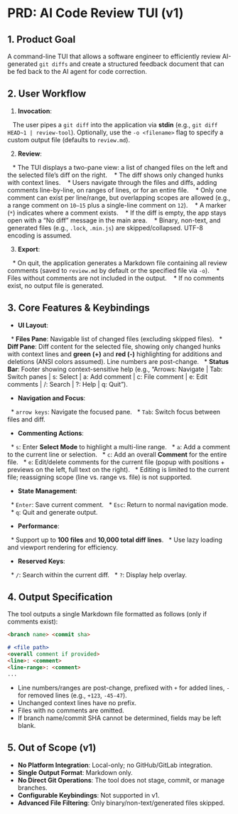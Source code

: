 # PRD: AI Code Review TUI (v1)

## 1. Product Goal

A command-line TUI that allows a software engineer to efficiently review AI-generated `git diffs` and create a structured feedback document that can be fed back to the AI agent for code correction.

## 2. User Workflow

1. **Invocation**:

   The user pipes a `git diff` into the application via **stdin** (e.g., `git diff HEAD~1 | review-tool`). Optionally, use the `-o <filename>` flag to specify a custom output file (defaults to `review.md`).

2. **Review**:

   * The TUI displays a two-pane view: a list of changed files on the left and the selected file’s diff on the right.
   * The diff shows only changed hunks with context lines.
   * Users navigate through the files and diffs, adding comments line-by-line, on ranges of lines, or for an entire file.
   * Only one comment can exist per line/range, but overlapping scopes are allowed (e.g., a range comment on `10–15` plus a single-line comment on `12`).
   * A marker (`*`) indicates where a comment exists.
   * If the diff is empty, the app stays open with a “No diff” message in the main area.
   * Binary, non-text, and generated files (e.g., `.lock`, `.min.js`) are skipped/collapsed. UTF-8 encoding is assumed.

3. **Export**:

   * On quit, the application generates a Markdown file containing all review comments (saved to `review.md` by default or the specified file via `-o`).
   * Files without comments are not included in the output.
   * If no comments exist, no output file is generated.

## 3. Core Features & Keybindings
* **UI Layout**:

  * **Files Pane**: Navigable list of changed files (excluding skipped files).
  * **Diff Pane**: Diff content for the selected file, showing only changed hunks with context lines and **green (+)** and **red (-)** highlighting for additions and deletions (ANSI colors assumed). Line numbers are post-change.
  * **Status Bar**: Footer showing context-sensitive help (e.g., “Arrows: Navigate | Tab: Switch panes | s: Select | a: Add comment | c: File comment | e: Edit comments | /: Search | ?: Help | q: Quit”).

* **Navigation and Focus**:

  * `arrow keys`: Navigate the focused pane.
  * `Tab`: Switch focus between files and diff.

* **Commenting Actions**:

  * `s`: Enter **Select Mode** to highlight a multi-line range.
  * `a`: Add a comment to the current line or selection.
  * `c`: Add an overall **Comment** for the entire file.
  * `e`: Edit/delete comments for the current file (popup with positions + previews on the left, full text on the right).
  * Editing is limited to the current file; reassigning scope (line vs. range vs. file) is not supported.

* **State Management**:

  * `Enter`: Save current comment.
  * `Esc`: Return to normal navigation mode.
  * `q`: Quit and generate output.

* **Performance**:

  * Support up to **100 files** and **10,000 total diff lines**.
  * Use lazy loading and viewport rendering for efficiency.

* **Reserved Keys**:

  * `/`: Search within the current diff.
  * `?`: Display help overlay.

## 4. Output Specification

The tool outputs a single Markdown file formatted as follows (only if comments exist):

```markdown
<branch name> <commit sha>

# <file path>
<overall comment if provided>
<line>: <comment>
<line-range>: <comment>
...

```
* Line numbers/ranges are post-change, prefixed with `+` for added lines, `-` for removed lines (e.g., `+123`, `-45-47`).
* Unchanged context lines have no prefix.
* Files with no comments are omitted.
* If branch name/commit SHA cannot be determined, fields may be left blank.

## 5. Out of Scope (v1)

* **No Platform Integration**: Local-only; no GitHub/GitLab integration.
* **Single Output Format**: Markdown only.
* **No Direct Git Operations**: The tool does not stage, commit, or manage branches.
* **Configurable Keybindings**: Not supported in v1.
* **Advanced File Filtering**: Only binary/non-text/generated files skipped.
